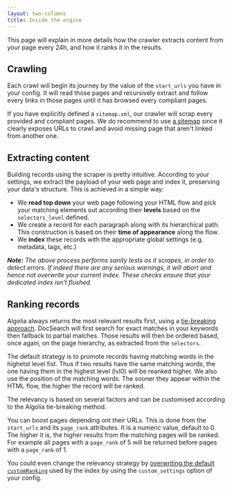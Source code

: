 ```yaml
---
layout: two-columns
title: Inside the engine
---
```


This page will explain in more details how the crawler extracts content from
your page every 24h, and how it ranks it in the results.

## Crawling

Each crawl will begin its journey by the value of the `start_urls` you have in
your config. It will read those pages and recursively extract and follow every
links in those pages until it has browsed every compliant pages.

If you have explicitly defined a `sitemap.xml`, our crawler will scrap every
provided and compliant pages. We do recommend to use [a sitemap][1] since it
clearly exposes URLs to crawl and avoid missing page that aren't linked from
another one.

## Extracting content

Building records using the scraper is pretty intuitive. According to your
settings, we extract the payload of your web page and index it, preserving your
data's structure. This is achieved in a simple way:

- We **read top down** your web page following your HTML flow and pick your
  matching elements out according their **levels** based on the
  `selectors_level` defined.
- We create a record for each paragraph along with its hierarchical path. This
  construction is based on their **time of appearance** along the flow.
- We **index** these records with the appropriate global settings (e.g.
  metadata, tags, etc.)

_**Note:** The above process performs sanity tests as it scrapes, in order to
detect errors. If indeed there are any serious warnings, it will abort and hence
not overwrite your current index. These checks ensure that your dedicated index
isn't flushed._

## Ranking records

Algolia always returns the most relevant results first, using a [tie-breaking
approach][2]. DocSearch will first search for exact matches in your keywords
then fallback to partial matches. Those results will then be ordered based, once
again, on the page hierarchy, as extracted from the `selectors`.

The default strategy is to promote records having matching words in the highetst
level fist. Thus if two results have the same matching words, the one having
them in the highest level (lvl0) will be reanked higher. We also use the
position of the matching words. The sooner they appear within the HTML flow, the
higher the record will be ranked.

The relevancy is based on several factors and can be customised according to the
Algolia tie-breaking method.

You can boost pages depending ont their URLs. This is done from the `start_urls`
and its `page_rank` attributes. It is a numeric value, default to 0. The higher
it is, the higher results from the matching pages will be ranked. For example
all pages with a `page_rank` of 5 will be returned before pages with a
`page_rank` of 1.

You could even change the relevancy strategy by [overwriting the default
`customRanking`][3] used by the index by using the `custom_settings` option of
your config.

[1]: https://www.sitemaps.org/
[2]:
  https://www.algolia.com/doc/guides/ranking/ranking-formula/#tie-breaking-approach

[3]:[https://www.algolia.com/doc/guides/ranking/custom-ranking/]
